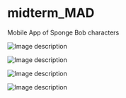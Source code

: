 # midterm_MAD
Mobile App of Sponge Bob characters


![Image description](https://drive.google.com/file/d/1ozHKurz3PwqzmfbrTY8KcgkWaHBXkeG8/view?usp=sharing)

![Image description]()

![Image description](link-to-image)

![Image description](link-to-image)


